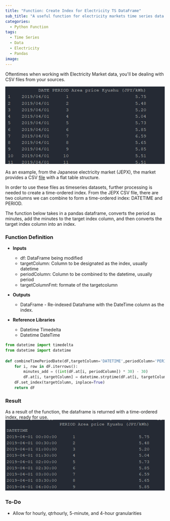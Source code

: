 ```yaml
---
title: "Function: Create Index for Electricity TS DataFrame"
sub_title: "A useful function for electricity markets time series data that combines two dataframe columns into one index"
categories:
  - Python Function
tags:
  - Time Series
  - Data
  - Electricity
  - Pandas
image: 
---
```



Oftentimes when working with Electricity Market data, you'll be dealing with CSV files from your sources. 
<br>

![png](/assets/images/post-2019-01-14/dataframe-before.PNG)
<br>

As an example, from the Japanese electricity market (JEPX), the market provides a CSV [file](http://www.jepx.org/market/excel/spot_2019.csv "Spot Prices JEPX") with a flat table structure. 
<br>

In order to use these files as timeseries datasets, further processing is needed to create a time-ordered index. 
From the JEPX CSV file, there are two columns we can combine to form a time-ordered index: DATETIME and PERIOD. 

The function below takes in a pandas dataframe, converts the period as minutes, add the minutes to the target index column, and then converts the target index column into an index.

### Function Definition
  * **Inputs**
	* df:	DataFrame being modified
	* targetColumn:	Column to be designated as the index, usually datetime
	* periodColumn:	Column to be combined to the datetime, usually period
	* targetColumnFmt:	formate of the targetcolumn
	
  * **Outputs**
	* DataFrame - Re-indexed Dataframe with the DateTime column as the index.
  * **Reference Libraries**
	* Datetime Timedelta
	* Datetime DateTime

  
```python
from datetime import timedelta
from datetime import datetime

def combineTimePeriodDate(dF,targetColumn='DATETIME',periodColumn='PERIOD',targetColumnFmt ='%Y/%m/%d' ):
    for i, row in dF.iterrows():
        minutes_add = ((int(dF.at[i, periodColumn]) * 30) - 30)
        dF.at[i, targetColumn] = datetime.strptime(dF.at[i, targetColumn], targetColumnFmt) + timedelta(minutes=int(minutes_add))
    dF.set_index(targetColumn, inplace=True)
    return dF
```

### Result

As a result of the function, the dataframe is returned with a time-ordered index, ready for use. 
<br>
![png](/assets/images/post-2019-01-14/dataframe-after.PNG)

### To-Do
  * Allow for hourly, qtrhourly, 5-minute, and 4-hour granularities
